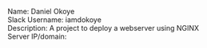 Name: Daniel Okoye <br>
Slack Username: iamdokoye <br>
Description: A project to deploy a webserver using NGINX <br>
Server IP/domain:
